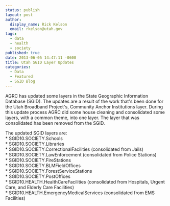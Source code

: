 ```yaml
---
status: publish
layout: post
author:
  display_name: Rick Kelson
  email: rkelson@utah.gov
tags:
  - data
  - health
  - society
published: true
date: 2013-06-05 14:47:11 -0600
title: Utah SGID Layer Updates
categories:
  - Data
  - Featured
  - SGID Blog
---
```

<p>AGRC has updated some layers in the State Geographic Information Database (SGID). The updates are a result of the work that's been done for the Utah Broadband Project's, Community Anchor Institutions layer. During this update process AGRC did some house cleaning and consolidated some layers, with a common theme, into one layer. The layer that was consolidated has been removed from the SGID.</p>
<p>The updated SGID layers are:<br />
* SGID10.SOCIETY.Schools<br />
* SGID10.SOCIETY.Libraries<br />
* SGID10.SOCIETY.CorrectionalFacilities (consolidated from Jails)<br />
* SGID10.SOCIETY.LawEnforcement (consolidated from Police Stations)<br />
* SGID10.SOCIETY.FireStations<br />
* SGID10.SOCIETY.BLMFieldOffices<br />
* SGID10.SOCIETY.ForestServiceStations<br />
* SGID10.SOCIETY.PostOffices<br />
* SGID10.HEALTH.HealthCareFacilities (consolidated from Hospitals, Urgent Care, and Elderly Care Facilities)<br />
* SGID10.HEALTH.EmergencyMedicalServices (consolidated from EMS Facilities)</p>
